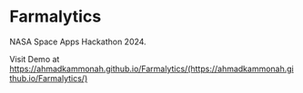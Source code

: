 # Farmalytics
NASA Space Apps Hackathon 2024.

Visit Demo at https://ahmadkammonah.github.io/Farmalytics/(https://ahmadkammonah.github.io/Farmalytics/)
